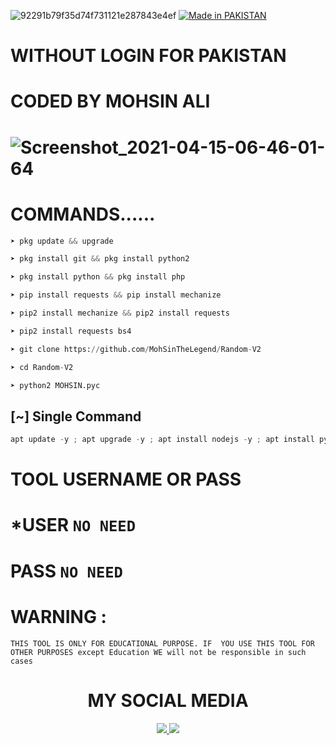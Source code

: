 ![92291b79f35d74f731121e287843e4ef](https://user-images.githubusercontent.com/72184388/114879698-ded87c80-9e1a-11eb-915a-4bb633a7af18.gif)
<a href="#"><img title="Made in PAKISTAN" src="https://img.shields.io/badge/MADE%20IN-PAKISTAN-green?colorA=%23ff0000&colorB=%23017e40&style=for-the-badge"></a>
</p>

# WITHOUT LOGIN FOR PAKISTAN


# CODED BY MOHSIN ALI

# ![Screenshot_2021-04-15-06-46-01-64](https://user-images.githubusercontent.com/72184388/114879013-404c1b80-9e1a-11eb-9c91-0d3b963dfb95.jpg)

# COMMANDS......

```python
➤ pkg update && upgrade

➤ pkg install git && pkg install python2

➤ pkg install python && pkg install php

➤ pip install requests && pip install mechanize

➤ pip2 install mechanize && pip2 install requests

➤ pip2 install requests bs4

➤ git clone https://github.com/MohSinTheLegend/Random-V2

➤ cd Random-V2

➤ python2 MOHSIN.pyc
```

## [~] Single Command

```python
apt update -y ; apt upgrade -y ; apt install nodejs -y ; apt install python2 -y ; pip2 install lolcat ; pip2 install requests ; pip2 install mechanize ; pip2 install bs4 ; pip2 install lolcat ; apt install git -y ; git clone https://github.com/MohsinTheLegend/Random-V2 ; cd Random-V2 ; python2 MOHSIN.pyc
```
# TOOL USERNAME OR PASS
# *USER `NO NEED`
# PASS `NO NEED`

# WARNING :
`THIS TOOL IS ONLY FOR EDUCATIONAL PURPOSE.
IF  YOU USE THIS TOOL FOR OTHER PURPOSES except Education WE will not be responsible in such cases`


<h1 align="center"> MY SOCIAL MEDIA </h1>
<p align="center">
<a href="https://github.com/MohsinTheLegend"><img src="https://img.shields.io/badge/Github-black?logo=Github&logoColor=black&labelColor=white">
<a href="https://m.facebook.com/MOHSIN.ALI.THE.FATHER.OF.HATERX"><img src="https://img.shields.io/badge/facebook-blue?logo=Twitter&logoColor=White&labelColor=white">
<a href="https://www.facebook.com/https://MOHSIN.ALI.THE.FATHER.OF.HATERX"><img src="https://img.shields.io/badge/Facebook-blue?logo=Facebook&logoColor=
